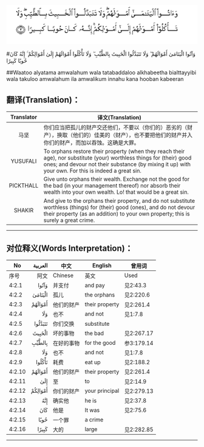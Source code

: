 ![004:002](images/004_002.gif)

#وَآتُوا الْيَتَامَىٰ أَمْوَالَهُمْ ۖ وَلَا تَتَبَدَّلُوا الْخَبِيثَ بِالطَّيِّبِ ۖ وَلَا تَأْكُلُوا أَمْوَالَهُمْ إِلَىٰ أَمْوَالِكُمْ ۚ إِنَّهُ كَانَ حُوبًا كَبِيرًا 

##Waatoo alyatama amwalahum wala tatabaddaloo alkhabeetha bialttayyibi wala takuloo amwalahum ila amwalikum innahu kana hooban kabeeran 

## 翻译(Translation)：

| Translator | 译文(Translation)                                            |
| :--------: | ------------------------------------------------------------ |
|    马坚    | 你们应当把孤儿的财产交还他们，不要以（你们的）恶劣的（财产），换取（他们的）佳美的（财产），也不要把他们的财产并入你们的财产，而加以吞蚀。这确是大罪。 |
|  YUSUFALI  | To orphans restore their property (when they reach their age), nor substitute (your) worthless things for (their) good ones; and devour not their substance (by mixing it up) with your own. For this is indeed a great sin. |
| PICKTHALL  | Give unto orphans their wealth. Exchange not the good for the bad (in your management thereof) nor absorb their wealth into your own wealth. Lo! that would be a great sin. |
|   SHAKIR   | And give to the orphans their property, and do not substitute worthless (things) for (their) good (ones), and do not devour their property (as an addition) to your own property; this is surely a great crime. |

---

## 对位释义(Words Interpretation)：

| No   | العربية | 中文    | English | 曾用词 |
| ---- | ------: | ------- | ------- | ------ |
| 序号 |    阿文 | Chinese | 英文    | Used   |
| 4:2.1  | وَآتُوا   | 并支付     | and pay        | 见2:43.3   |
| 4:2.2  | الْيَتَامَىٰ | 孤儿       | the orphans    | 见2:220.6  |
| 4:2.3  | أَمْوَالَهُمْ | 他们的财产 | their property | 见2:261.4  |
| 4:2.4  | وَلَا     | 也不       | and not        | 见1:7.8    |
| 4:2.5  | تَتَبَدَّلُوا | 你们交换   | substitute     |            |
| 4:2.6  | الْخَبِيثَ  | 坏的事物   | the bad        | 见2:267.17 |
| 4:2.7  | بِالطَّيِّبِ  | 在好的事物 | for the good   | 参3:179.14 |
| 4:2.8  | وَلَا     | 也不       | and not        | 见1:7.8    |
| 4:2.9  | تَأْكُلُوا  | 耗费       | eat up         | 见2:188.2  |
| 4:2.10 | أَمْوَالَهُمْ | 他们的财产 | their property | 见2:261.4  |
| 4:2.11 | إِلَىٰ     | 至         | to             | 见2:14.9   |
| 4:2.12 | أَمْوَالِكُمْ | 你们的财产 | your principal | 见2:279.13 |
| 4:2.13 | إِنَّهُ     | 确实他     | he is          | 见2:37.8   |
| 4:2.14 | كَانَ     | 他是       | It was         | 见2:75.6   |
| 4:2.15 | حُوبًا    | 一个罪     | a crime        |            |
| 4:2.16 | كَبِيرًا   | 大的       | large          | 见2:282.85 |

---
